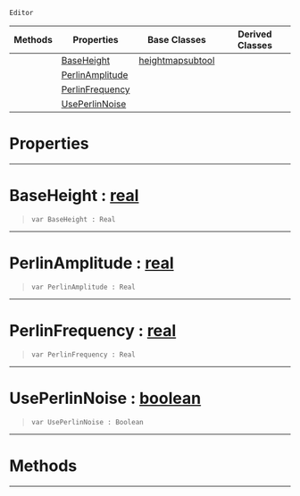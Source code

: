  `Editor`

|Methods|Properties|Base Classes|Derived Classes|
|---|---|---|---|
| |[ BaseHeight](https://github.com/dragonCASTjosh/PlasmaDocs/blob/master/code_reference/class_reference/createdestroytool.markdown#baseheight-plasma-engine-d)|[heightmapsubtool](https://github.com/dragonCASTjosh/PlasmaDocs/blob/master/code_reference/class_reference/heightmapsubtool.markdown)| |
| |[ PerlinAmplitude](https://github.com/dragonCASTjosh/PlasmaDocs/blob/master/code_reference/class_reference/createdestroytool.markdown#perlinamplitude-plasma-eng)| | |
| |[ PerlinFrequency](https://github.com/dragonCASTjosh/PlasmaDocs/blob/master/code_reference/class_reference/createdestroytool.markdown#perlinfrequency-plasma-eng)| | |
| |[ UsePerlinNoise](https://github.com/dragonCASTjosh/PlasmaDocs/blob/master/code_reference/class_reference/createdestroytool.markdown#useperlinnoise-plasma-engi)| | |


 #  Properties


---  
 #  BaseHeight : [real](https://github.com/dragonCASTjosh/PlasmaDocs/blob/master/code_reference/lightning_base_types/real.markdown)

> 
> ``` lang=cpp, name=Lightning
> var BaseHeight : Real


---  
 #  PerlinAmplitude : [real](https://github.com/dragonCASTjosh/PlasmaDocs/blob/master/code_reference/lightning_base_types/real.markdown)

> 
> ``` lang=cpp, name=Lightning
> var PerlinAmplitude : Real


---  
 #  PerlinFrequency : [real](https://github.com/dragonCASTjosh/PlasmaDocs/blob/master/code_reference/lightning_base_types/real.markdown)

> 
> ``` lang=cpp, name=Lightning
> var PerlinFrequency : Real


---  
 #  UsePerlinNoise : [boolean](https://github.com/dragonCASTjosh/PlasmaDocs/blob/master/code_reference/lightning_base_types/boolean.markdown)

> 
> ``` lang=cpp, name=Lightning
> var UsePerlinNoise : Boolean


---  
 #  Methods


---  
 

 